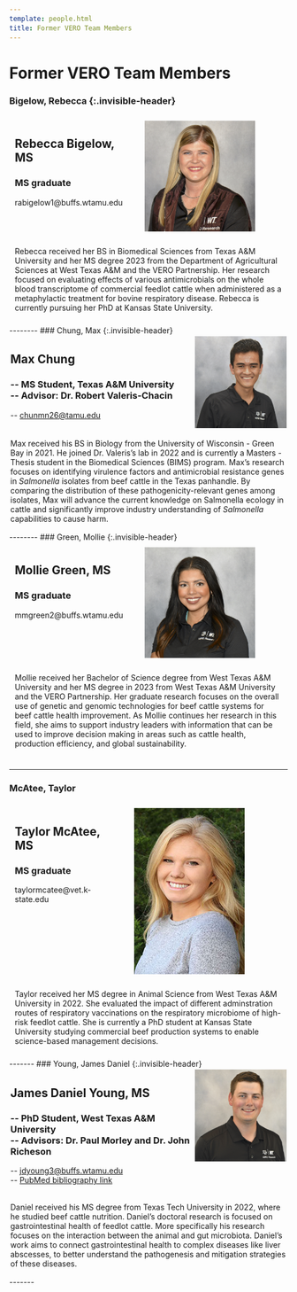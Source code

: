 ```yaml
---
template: people.html
title: Former VERO Team Members
---
```


# Former VERO Team Members

### Bigelow, Rebecca  {:.invisible-header}
<div style="display: grid; grid-template-columns: 1fr 2fr; grid-template-rows: auto auto; gap: 10px; padding: 10px;">
  <div style="grid-column: 2; grid-row: 1 / span 2; text-align: center;">
    <img src="../assets/Bigelow.web.jpg" alt=""  loading="lazy" width="200" style="margin-right: 20px;"/>
  </div>
  <div style="grid-column: 1; grid-row: 1;">
    <h2>Rebecca Bigelow, MS</h2>
    <h3>MS graduate</h3>
    <p>rabigelow1@buffs.wtamu.edu</p>
  </div>
  <div style="grid-column: 1 / span 2; grid-row: 3;">
    <p>Rebecca received her BS in Biomedical Sciences from Texas A&M University and her MS degree 2023 from the Department of Agricultural Sciences at West Texas A&M and the VERO Partnership. Her research focused on evaluating effects of various antimicrobials on the whole blood transcriptome of commercial feedlot cattle when administered as a metaphylactic treatment for bovine respiratory disease. Rebecca is currently pursuing her PhD at Kansas State University. </p>
  </div>
</div>
--------
### Chung, Max  {:.invisible-header}
<div style="display: grid; grid-template-columns: 2fr 1fr; grid-template-rows: auto auto; gap: 2px; padding: 2px;">
  <div style="grid-column: 2; grid-row: 1 / span 2; text-align: center;">
    <img src="../assets/Chung.web.jpg" alt=""  loading="lazy" width="200" style="margin-right: 2px;"/>
  </div>
  <div style="grid-column: 1; grid-row: 1;">
    <h2>Max Chung</h2>
    <h3>-- MS Student, Texas A&M University<br>
    -- Advisor: Dr. Robert Valeris-Chacin</h3>
    <p>-- <a href="mailto:chunmn26@tamu.edu">chunmn26@tamu.edu</a><br>
  </div>
  <div style="grid-column: 1 / span 2; grid-row: 3;">
    <p>Max received his BS in Biology from the University of Wisconsin - Green Bay in 2021. He joined Dr. Valeris’s lab in 2022 and is currently a Masters - Thesis student in the Biomedical Sciences (BIMS) program. Max’s research focuses on identifying virulence factors and antimicrobial resistance genes in <i>Salmonella</i> isolates from beef cattle in the Texas panhandle. By comparing the distribution of these pathogenicity-relevant genes among isolates, Max will advance the current knowledge on Salmonella ecology in cattle and significantly improve industry understanding of <i>Salmonella</i> capabilities to cause harm.</p>
  </div>
</div>
--------
### Green, Mollie  {:.invisible-header}
<div style="display: grid; grid-template-columns: 1fr 2fr; grid-template-rows: auto auto; gap: 10px; padding: 10px;">
  <div style="grid-column: 2; grid-row: 1 / span 2; text-align: center;">
    <img src="../assets/Green.web.jpg" alt=""  loading="lazy" width="200" style="margin-right: 20px;"/>
  </div>
  <div style="grid-column: 1; grid-row: 1;">
    <h2>Mollie Green, MS</h2>
    <h3>MS graduate</h3>
    <p>mmgreen2@buffs.wtamu.edu</p>
  </div>
  <div style="grid-column: 1 / span 2; grid-row: 3;">
    <p>Mollie received her Bachelor of Science degree from West Texas A&M University and her MS degree in 2023 from West Texas A&M University and the VERO Partnership. Her graduate research focuses on the overall use of genetic and genomic technologies for beef cattle systems for beef cattle health improvement. As Mollie continues her research in this field, she aims to support industry leaders with information that can be used to improve decision making in areas such as cattle health, production efficiency, and global sustainability.</p>
  </div>
</div>

--------

###  McAtee, Taylor
<div style="display: grid; grid-template-columns: 1fr 2fr; grid-template-rows: auto auto; gap: 10px; padding: 10px;">
  <div style="grid-column: 2; grid-row: 1 / span 2; text-align: center;">
    <img src="../assets/Taylor-McAtee-web.jpg" alt=""  loading="lazy" width="200" style="margin-right: 20px;"/>
  </div>
  <div style="grid-column: 1; grid-row: 1;">
    <h2>Taylor McAtee, MS</h2>
    <h3>MS graduate</h3>
    <p>taylormcatee@vet.k-state.edu</p>
  </div>
  <div style="grid-column: 1 / span 2; grid-row: 3;">
    <p>Taylor received her MS degree in Animal Science from West Texas A&M University in 2022. She evaluated the impact of different adminstration routes of respiratory vaccinations on the respiratory microbiome of high-risk feedlot cattle. She is currently a PhD student at Kansas State University studying commercial beef production systems to enable science-based management decisions.</p>
  </div>
</div>
-------
### Young, James Daniel  {:.invisible-header}
<div style="display: grid; grid-template-columns: 2fr 1fr; grid-template-rows: auto auto; gap: 2px; padding: 2px;">
  <div style="grid-column: 2; grid-row: 1 / span 2; text-align: center;">
    <img src="../assets/Young.web.jpg" alt=""  loading="lazy" width="200" style="margin-right: 2px;"/>
  </div>
  <div style="grid-column: 1; grid-row: 1;">
    <h2>James Daniel Young, MS</h2>
    <h3>-- PhD Student, West Texas A&M University<br>
    -- Advisors: Dr. Paul Morley and Dr. John Richeson</h3>
    <p>-- <a href="mailto:jdyoung3@buffs.wtamu.edu">jdyoung3@buffs.wtamu.edu</a><br>
    -- <a href="https://www.ncbi.nlm.nih.gov/myncbi/james.young.6/bibliography/public/">PubMed bibliography link</a></p>
  </div>
  <div style="grid-column: 1 / span 2; grid-row: 3;">
    <p>Daniel received his MS degree from Texas Tech University in 2022, where he studied beef cattle nutrition. Daniel’s doctoral research is focused on gastrointestinal health of feedlot cattle. More specifically his research focuses on the interaction between the animal and gut microbiota. Daniel’s work aims to connect gastrointestinal health to complex diseases like liver abscesses, to better understand the pathogenesis and mitigation strategies of these diseases.</p>
  </div>
    </div>
-------

